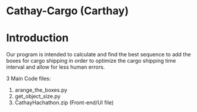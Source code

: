 # Cathay-Cargo (Carthay)
# Introduction
Our program is intended to calculate and find the best sequence to add the boxes for cargo shipping in order to optimize the cargo shipping time interval and allow for less human errors. 

3 Main Code files:

1. arange_the_boxes.py
2. get_object_size.py
3. CathayHachathon.zip (Front-end/UI file)
